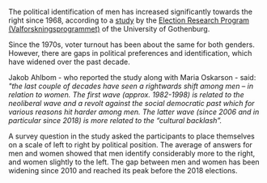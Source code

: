 <link href="../css/style.css" rel="stylesheet">

<p class="text-body-2">

The political identification of men has increased significantly towards the right since 1968, according to a [study](https://www.gu.se/sites/default/files/2021-02/2021%201%20Oskarson%20%26%20Ahlbom%20-%20Trender%20i%20ko%CC%88nsskillnader.pdf) by the [Election Research Program (Valforskningsprogrammet)](https://www.gu.se/valforskningsprogrammet) of the University of Gothenburg.

Since the 1970s, voter turnout has been about the same for both genders. However, there are gaps in political preferences and identification, which have widened over the past decade.

Jakob Ahlbom - who reported the study along with Maria Oskarson - said: _"the last couple of decades have seen a rightwards shift among men – in relation to women. The first wave (approx. 1982-1998) is related to the neoliberal wave and a revolt against the social democratic past which for various reasons hit harder among men. The latter wave (since 2006 and in particular since 2018) is more related to the “cultural backlash”._

A survey question in the study asked the participants to place themselves on a scale of left to right by political position. The average of answers for men and women showed that men identify considerably more to the right, and women slightly to the left. The gap between men and women has been widening since 2010 and reached its peak before the 2018 elections.
</p>
